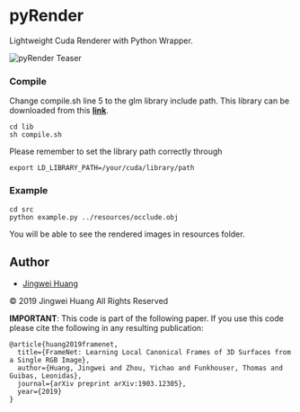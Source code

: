 # pyRender
Lightweight Cuda Renderer with Python Wrapper.

<!-- ## Processing Result -->
![pyRender Teaser](https://github.com/hjwdzh/pyRender/raw/master/resources/teaser.jpg)

### Compile
Change compile.sh line 5 to the glm library include path. This library can be downloaded from this [**link**](https://github.com/g-truc/glm).
```
cd lib
sh compile.sh
```
Please remember to set the library path correctly through
```
export LD_LIBRARY_PATH=/your/cuda/library/path
```

### Example
```
cd src
python example.py ../resources/occlude.obj
```
You will be able to see the rendered images in resources folder.

## Author
- [Jingwei Huang](mailto:jingweih@stanford.edu)

&copy; 2019 Jingwei Huang All Rights Reserved

**IMPORTANT**: This code is part of the following paper. If you use this code please cite the following in any resulting publication:
```
@article{huang2019framenet,
  title={FrameNet: Learning Local Canonical Frames of 3D Surfaces from a Single RGB Image},
  author={Huang, Jingwei and Zhou, Yichao and Funkhouser, Thomas and Guibas, Leonidas},
  journal={arXiv preprint arXiv:1903.12305},
  year={2019}
}
```
